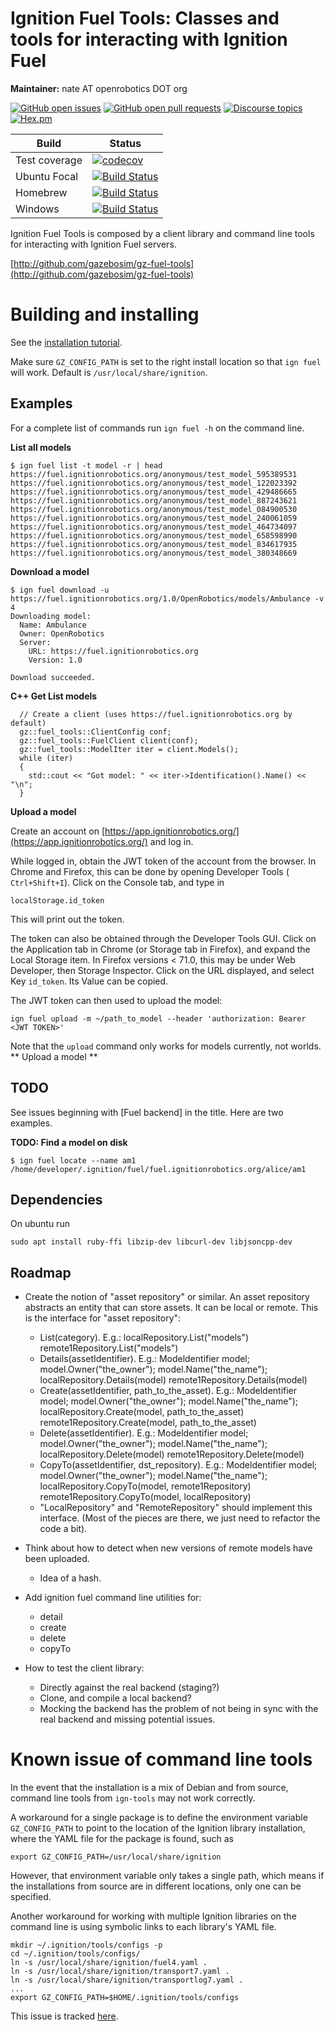 # Ignition Fuel Tools: Classes and tools for interacting with Ignition Fuel

**Maintainer:** nate AT openrobotics DOT org

[![GitHub open issues](https://img.shields.io/github/issues-raw/gazebosim/gz-fuel-tools.svg)](https://github.com/gazebosim/gz-fuel-tools/issues)
[![GitHub open pull requests](https://img.shields.io/github/issues-pr-raw/gazebosim/gz-fuel-tools.svg)](https://github.com/gazebosim/gz-fuel-tools/pulls)
[![Discourse topics](https://img.shields.io/discourse/https/community.gazebosim.org/topics.svg)](https://community.gazebosim.org)
[![Hex.pm](https://img.shields.io/hexpm/l/plug.svg)](https://www.apache.org/licenses/LICENSE-2.0)

Build | Status
-- | --
Test coverage | [![codecov](https://codecov.io/gh/gazebosim/gz-fuel-tools/branch/main/graph/badge.svg)](https://codecov.io/gh/gazebosim/gz-fuel-tools)
Ubuntu Focal | [![Build Status](https://build.osrfoundation.org/buildStatus/icon?job=ignition_fuel-tools-ci-main-focal-amd64)](https://build.osrfoundation.org/job/ignition_fuel-tools-ci-main-focal-amd64)
Homebrew      | [![Build Status](https://build.osrfoundation.org/buildStatus/icon?job=ignition_fuel-tools-ci-main-homebrew-amd64)](https://build.osrfoundation.org/job/ignition_fuel-tools-ci-main-homebrew-amd64)
Windows       | [![Build Status](https://build.osrfoundation.org/buildStatus/icon?job=ignition_fuel-tools-ci-main-windows7-amd64)](https://build.osrfoundation.org/job/ignition_fuel-tools-ci-main-windows7-amd64)

Ignition Fuel Tools is composed by a client library and command line tools for
interacting with Ignition Fuel servers.

  [http://github.com/gazebosim/gz-fuel-tools](http://github.com/gazebosim/gz-fuel-tools)

# Building and installing

See the [installation tutorial](https://ignitionrobotics.org/api/fuel_tools/5.0/install.html).

Make sure `GZ_CONFIG_PATH` is set to the right install location so that `ign fuel` will work.
Default is `/usr/local/share/ignition`.

## Examples

For a complete list of commands run `ign fuel -h` on the command line.

**List all models**
```
$ ign fuel list -t model -r | head
https://fuel.ignitionrobotics.org/anonymous/test_model_595389531
https://fuel.ignitionrobotics.org/anonymous/test_model_122023392
https://fuel.ignitionrobotics.org/anonymous/test_model_429486665
https://fuel.ignitionrobotics.org/anonymous/test_model_887243621
https://fuel.ignitionrobotics.org/anonymous/test_model_084900530
https://fuel.ignitionrobotics.org/anonymous/test_model_240061059
https://fuel.ignitionrobotics.org/anonymous/test_model_464734097
https://fuel.ignitionrobotics.org/anonymous/test_model_658598990
https://fuel.ignitionrobotics.org/anonymous/test_model_834617935
https://fuel.ignitionrobotics.org/anonymous/test_model_380348669
```

**Download a model**
```
$ ign fuel download -u https://fuel.ignitionrobotics.org/1.0/OpenRobotics/models/Ambulance -v 4
Downloading model:
  Name: Ambulance
  Owner: OpenRobotics
  Server:
    URL: https://fuel.ignitionrobotics.org
    Version: 1.0

Download succeeded.
```

**C++ Get List models**
```
  // Create a client (uses https://fuel.ignitionrobotics.org by default)
  gz::fuel_tools::ClientConfig conf;
  gz::fuel_tools::FuelClient client(conf);
  gz::fuel_tools::ModelIter iter = client.Models();
  while (iter)
  {
    std::cout << "Got model: " << iter->Identification().Name() << "\n";
  }
```

**Upload a model**

Create an account on
[https://app.ignitionrobotics.org/](https://app.ignitionrobotics.org/) and log
in.

While logged in, obtain the JWT token of the account from the browser.
In Chrome and Firefox, this can be done by opening Developer Tools (
`Ctrl+Shift+I`). Click on the Console tab, and type in
```
localStorage.id_token
```
This will print out the token.

The token can also be obtained through the Developer Tools GUI.
Click on the Application tab in Chrome (or Storage tab in Firefox), and expand
the Local Storage item.
In Firefox versions < 71.0, this may be under Web Developer, then Storage
Inspector.
Click on the URL displayed, and select Key `id_token`.
Its Value can be copied.

The JWT token can then used to upload the model:
```
ign fuel upload -m ~/path_to_model --header 'authorization: Bearer <JWT TOKEN>'
```

Note that the `upload` command only works for models currently, not worlds.
** Upload a model **

## TODO

See issues beginning with [Fuel backend] in the title. Here are two examples.

**TODO: Find a model on disk**
```
$ ign fuel locate --name am1
/home/developer/.ignition/fuel/fuel.ignitionrobotics.org/alice/am1
```

## Dependencies
On ubuntu run
```
sudo apt install ruby-ffi libzip-dev libcurl-dev libjsoncpp-dev
```

## Roadmap

* Create the notion of "asset repository" or similar. An asset repository abstracts an entity that can store assets. It can be local or remote. This is the interface for "asset repository":
    * List(category).
        E.g.: localRepository.List("models")
        remote1Repository.List("models")
    * Details(assetIdentifier).
        E.g.: Modeldentifier model;
        model.Owner("the_owner");
        model.Name("the_name");
        localRepository.Details(model)
        remote1Repository.Details(model)
    * Create(assetIdentifier, path_to_the_asset).
        E.g.: Modeldentifier model;
        model.Owner("the_owner");
        model.Name("the_name");
        localRepository.Create(model, path_to_the_asset)
        remote1Repository.Create(model, path_to_the_asset)
    * Delete(assetIdentifier).
        E.g.: Modeldentifier model;
        model.Owner("the_owner");
        model.Name("the_name");
        localRepository.Delete(model)
        remote1Repository.Delete(model)
     * CopyTo(assetIdentifier, dst_repository).
        E.g.: Modeldentifier model;
        model.Owner("the_owner");
        model.Name("the_name");
        localRepository.CopyTo(model, remote1Repository)
        remote1Repository.CopyTo(model, localRepository)
    * "LocalRepository" and "RemoteRepository" should implement this interface.
    (Most of the pieces are there, we just need to refactor the code a bit).

* Think about how to detect when new versions of remote models have been uploaded.
    * Idea of a hash.

* Add ignition fuel command line utilities for:
    * detail
    * create
    * delete
    * copyTo

* How to test the client library:
    * Directly against the real backend (staging?)
    * Clone, and compile a local backend?
    * Mocking the backend has the problem of not being in sync with the real backend and missing potential issues.

# Known issue of command line tools

In the event that the installation is a mix of Debian and from source, command
line tools from `ign-tools` may not work correctly.

A workaround for a single package is to define the environment variable
`GZ_CONFIG_PATH` to point to the location of the Ignition library installation,
where the YAML file for the package is found, such as
```
export GZ_CONFIG_PATH=/usr/local/share/ignition
```

However, that environment variable only takes a single path, which means if the
installations from source are in different locations, only one can be specified.

Another workaround for working with multiple Ignition libraries on the command
line is using symbolic links to each library's YAML file.
```
mkdir ~/.ignition/tools/configs -p
cd ~/.ignition/tools/configs/
ln -s /usr/local/share/ignition/fuel4.yaml .
ln -s /usr/local/share/ignition/transport7.yaml .
ln -s /usr/local/share/ignition/transportlog7.yaml .
...
export GZ_CONFIG_PATH=$HOME/.ignition/tools/configs
```

This issue is tracked [here](https://github.com/gazebosim/gz-tools/issues/8).
